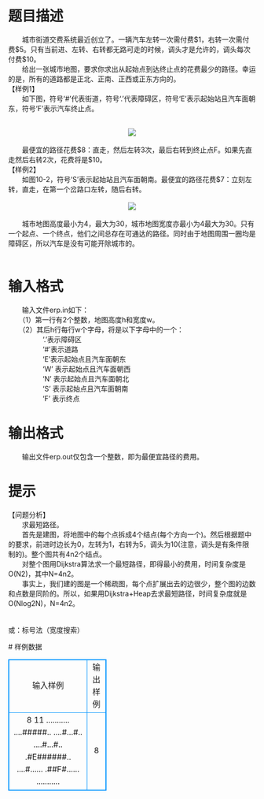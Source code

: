 # 

 
 # 题目描述 
<p>
　　城市街道交费系统最近创立了。一辆汽车左转一次需付费$1，右转一次需付费$5。只有当前进、左转、右转都无路可走的时候，调头才是允许的，调头每次付费$10。<br>　　给出一张城市地图，要求你求出从起始点到达终止点的花费最少的路径。幸运的是，所有的道路都是正北、正南、正西或正东方向的。<br>【样例1】<br>　　如下图，符号‘#’代表街道，符号‘.’代表障碍区，符号‘E’表示起始站且汽车面朝东，符号‘F’表示汽车终止点。<br><br><center><img src="/source/joyoi/tyvj-3095/img/aHR0cDovL3d3dy5qb3lvaS5jbi9wcm9ibGVtL3R5dmotMzA5NS9wcm9ibGVtc19pbWFnZXMvMTI1OC8xLmJtcA==.bmp"></img></center><br>　　最便宜的路径花费$8：直走，然后左转3次，最后右转到终止点F。如果先直走然后右转2次，花费将是$10。<br>【样例2】<br>　　如图10-2，符号‘S’表示起始站且汽车面朝南。最便宜的路径花费$7：立刻左转，直走，在第一个岔路口左转，随后右转。<br><br><center><img src="/source/joyoi/tyvj-3095/img/aHR0cDovL3d3dy5qb3lvaS5jbi9wcm9ibGVtL3R5dmotMzA5NS9wcm9ibGVtc19pbWFnZXMvMTI1OC8yLmJtcA==.bmp"></img></center><br>　　城市地图高度最小为4，最大为30，城市地图宽度亦最小为4最大为30。只有一个起点、一个终点，他们之间总存在可通达的路径。同时由于地图周围一圈均是障碍区，所以汽车是没有可能开除城市的。<br><br></p> 

 
 # 输入格式 
<p>
　　输入文件erp.in如下：<br>　　（1）第一行有2个整数，地图高度h和宽度w。<br>　　（2）其后h行每行w个字母，将是以下字母中的一个：<br>　　　　　‘.’表示障碍区<br>　　　　　‘#’表示道路<br>　　　　　‘E’表示起始点且汽车面朝东<br>　　　　　‘W’ 表示起始点且汽车面朝西<br>　　　　　‘N’ 表示起始点且汽车面朝北<br>　　　　　‘S’ 表示起始点且汽车面朝南<br>　　　　　‘F’ 表示终点<br></p> 

 
 # 输出格式 
<p>
　　输出文件erp.out仅包含一个整数，即为最便宜路径的费用。</p> 

 
 # 提示 
<p>
【问题分析】<br>　　求最短路径。<br>　　首先是建图，将地图中的每个点拆成4个结点(每个方向一个)。然后根据题中的要求，前进时边长为0，左转为1，右转为5，调头为10(注意，调头是有条件限制的)。整个图共有4n2个结点。<br>　　对整个图用Dijkstra算法求一个最短路径，即得最小的费用，时间复杂度是O(N2)，其中N=4n2。<br>　　事实上，我们建的图是一个稀疏图，每个点扩展出去的边很少，整个图的边数和点数是同阶的。所以，如果用Dijkstra+Heap去求最短路径，时间复杂度就是O(Nlog2N)，N=4n2。<br><br><br>或：标号法（宽度搜索）</p> 
# 样例数据
<style>
        table,table tr th, table tr td { border:1px solid #0094ff; }
        table { width: 200px; min-height: 25px; line-height: 25px; text-align: center; border-collapse: collapse;}   
    </style>
<table>
	<tr>
		<td>输入样例</td>
		<td>输出样例</td>
	</tr>
<tr><td>8 11								
...........
....#####..
....#...#..
....#...#..
.#E######..
....#......
.##F#......
...........
</td><td>8</td></tr></table>
